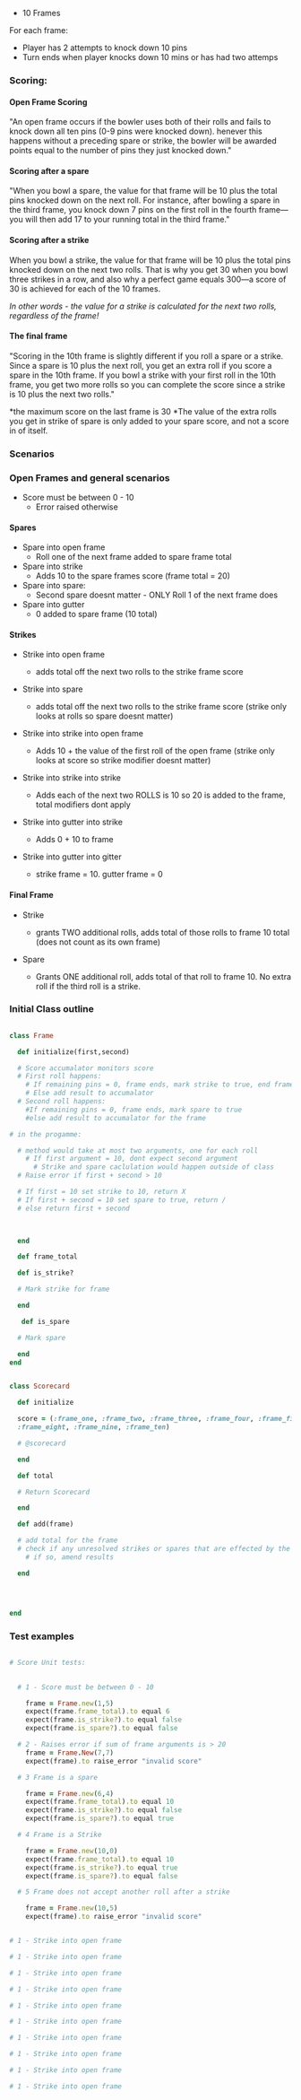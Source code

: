 
* 10 Frames

For each frame:
* Player has 2 attempts to knock down 10 pins
* Turn ends when player knocks down 10 mins or has had two attemps 

### Scoring:

#### Open Frame Scoring

"An open frame occurs if the bowler uses both of their rolls and fails to knock down all ten pins (0-9 pins were knocked down). henever this happens without a preceding spare or strike, the bowler will be awarded points equal to the number of pins they just knocked down."

#### Scoring after a spare

"When you bowl a spare, the value for that frame will be 10 plus the total pins knocked down on the next roll. For instance, after bowling a spare in the third frame, you knock down 7 pins on the first roll in the fourth frame—you will then add 17 to your running total in the third frame."

#### Scoring after a strike

When you bowl a strike, the value for that frame will be 10 plus the total pins knocked down on the next two rolls. That is why you get 30 when you bowl three strikes in a row, and also why a perfect game equals 300—a score of 30 is achieved for each of the 10 frames.

*In other words - the value for a strike is calculated for the next two rolls, regardless of the frame!* 

#### The final frame

"Scoring in the 10th frame is slightly different if you roll a spare or a strike. Since a spare is 10 plus the next roll, you get an extra roll if you score a spare in the 10th frame. If you bowl a strike with your first roll in the 10th frame, you get two more rolls so you can complete the score since a strike is 10 plus the next two rolls."

*the maximum score on the last frame is 30
*The value of the extra rolls you get in strike of spare is only added to your spare score, and not a score in of itself.


### Scenarios

### Open Frames and general scenarios

* Score must be between 0 - 10
  * Error raised otherwise

#### Spares

* Spare into open frame
  * Roll one of the next frame added to spare frame total
* Spare into strike 
  * Adds 10 to the spare frames score (frame total = 20)
* Spare into spare: 
  * Second spare doesnt matter - ONLY Roll 1 of the next frame does 
* Spare into gutter
  * 0 added to spare frame (10 total)

#### Strikes 

* Strike into open frame
  * adds total off the next two rolls to the strike frame score

* Strike into spare 
  * adds total off the next two rolls to the strike frame score 
  (strike only looks at rolls so spare doesnt matter)

* Strike into strike into open frame
  * Adds 10 + the value of the first roll of the open frame
  (strike only looks at score so strike modifier doesnt matter)
  
* Strike into strike into strike 
  * Adds each of the next two ROLLS is 10 so 20 is added to the frame, total modifiers dont apply

* Strike into gutter into strike
  * Adds 0 + 10 to frame

* Strike into gutter into gitter
  * strike frame = 10. gutter frame = 0 

#### Final Frame

* Strike
  * grants TWO additional rolls, adds total of those rolls to frame 10 total (does not count as its own frame)

* Spare 
  * Grants ONE additional roll, adds total of that roll to frame 10. No extra roll if the third roll is a strike. 

### Initial Class outline

```Ruby

class Frame

  def initialize(first,second)

  # Score accumalator monitors score
  # First roll happens: 
    # If remaining pins = 0, frame ends, mark strike to true, end frame
    # Else add result to accumalator
  # Second roll happens: 
    #If remaining pins = 0, frame ends, mark spare to true
    #else add result to accumalator for the frame

# in the progamme:

  # method would take at most two arguments, one for each roll
    # If first argument = 10, dont expect second argument
      # Strike and spare caclulation would happen outside of class
  # Raise error if first + second > 10

  # If first = 10 set strike to 10, return X
  # If first + second = 10 set spare to true, return /
  # else return first + second 


  
  end 

  def frame_total

  def is_strike?

  # Mark strike for frame 

  end 

   def is_spare

  # Mark spare

  end 
end 


class Scorecard

  def initialize

  score = (:frame_one, :frame_two, :frame_three, :frame_four, :frame_five, :frame_six, :frame_seven, 
  :frame_eight, :frame_nine, :frame_ten)

  # @scorecard

  end 

  def total 

  # Return Scorecard

  end

  def add(frame)

  # add total for the frame
  # check if any unresolved strikes or spares that are effected by the roll
    # if so, amend results

  end




end 

```

### Test examples 

```Ruby 

# Score Unit tests:

  
  # 1 - Score must be between 0 - 10

    frame = Frame.new(1,5) 
    expect(frame.frame_total).to equal 6
    expect(frame.is_strike?).to equal false
    expect(frame.is_spare?).to equal false

  # 2 - Raises error if sum of frame arguments is > 20
    frame = Frame.New(7,7)
    expect(frame).to raise_error "invalid score"

  # 3 Frame is a spare

    frame = Frame.new(6,4) 
    expect(frame.frame_total).to equal 10
    expect(frame.is_strike?).to equal false
    expect(frame.is_spare?).to equal true

  # 4 Frame is a Strike 

    frame = Frame.new(10,0) 
    expect(frame.frame_total).to equal 10
    expect(frame.is_strike?).to equal true 
    expect(frame.is_spare?).to equal false

  # 5 Frame does not accept another roll after a strike 

    frame = Frame.new(10,5) 
    expect(frame).to raise_error "invalid score"


# 1 - Strike into open frame

# 1 - Strike into open frame

# 1 - Strike into open frame

# 1 - Strike into open frame

# 1 - Strike into open frame

# 1 - Strike into open frame

# 1 - Strike into open frame

# 1 - Strike into open frame

# 1 - Strike into open frame

# 1 - Strike into open frame



```
